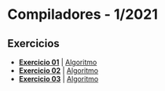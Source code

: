 Compiladores - 1/2021
===

## Exercicios

- **[Exercicio 01](./textos/exercicio01.md)**  | [Algoritmo](./algoritmos/exercicio01.txt)
- **[Exercicio 02](./textos/exercicio02.md)**  | [Algoritmo](./algoritmos/exercicio02.txt)
- **[Exercicio 03](./textos/exercicio03.md)**  | [Algoritmo](./algoritmos/exercicio03.py)
